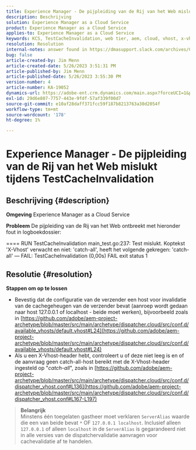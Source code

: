 ```yaml
---
title: Experience Manager - De pijpleiding van de Rij van het Web mislukt tijdens TestCacheInvalidation
description: Beschrijving
solution: Experience Manager as a Cloud Service
product: Experience Manager as a Cloud Service
applies-to: Experience Manager as a Cloud Service
keywords: KCS, TestCacheInvalidation, web tier, aem, cloud, vhost, x-vhost, problemen oplossen, Experience Manager, mislukte uitvoering van pijpleidingen, mislukt
resolution: Resolution
internal-notes: answer found in https://dmasupport.slack.com/archives/C013SBSHPKK/p1645102872540889?thread_ts=1645102277.855389&cid=C013SBSHPKK
bug: false
article-created-by: Jim Menn
article-created-date: 5/26/2023 3:51:31 PM
article-published-by: Jim Menn
article-published-date: 5/26/2023 3:55:30 PM
version-number: 4
article-number: KA-19052
dynamics-url: https://adobe-ent.crm.dynamics.com/main.aspx?forceUCI=1&pagetype=entityrecord&etn=knowledgearticle&id=7a6df82b-ddfb-ed11-8849-6045bd006e5a
exl-id: 29d6e807-7757-443e-9fdf-57af339f00d7
source-git-commit: e10af28daff371fcc59f187b8213763a30d2054f
workflow-type: tm+mt
source-wordcount: '178'
ht-degree: 1%

---
```


# Experience Manager - De pijpleiding van de Rij van het Web mislukt tijdens TestCacheInvalidation

## Beschrijving {#description}


<b>Omgeving</b>
Experience Manager as a Cloud Service

<b>Probleem</b>
De pijpleiding van de Rij van het Web ontbreekt met hieronder fout in logboekdossier:

==== RUN TestCacheInvalidation main_test.go:237: Test mislukt. Koptekst &#39;X-Vhost&#39; verwacht en niet: &#39;catch-all&#39;, heeft het volgende gekregen: &#39;catch-all&#39; — FAIL: TestCacheInvalidation (0,00s) FAIL exit status 1


## Resolutie {#resolution}

<b>Stappen om op te lossen</b>

- Bevestig dat de configuratie van de verzender een host voor invalidatie van de cachegeheugen van de verzender bevat (aanroep wordt gedaan naar host 127.0.0.1 of localhost - beide moet werken), bijvoorbeeld zoals in [https://github.com/adobe/aem-project-archetype/blob/master/src/main/archetype/dispatcher.cloud/src/conf.d/available_vhosts/default.vhost#L24](https://github.com/adobe/aem-project-archetype/blob/master/src/main/archetype/dispatcher.cloud/src/conf.d/available_vhosts/default.vhost#L24)
- Als u een X-Vhost-header hebt, controleert u of deze niet leeg is en of de aanvraag geen catch-all-host bereikt met de X-Vhost-header ingesteld op &quot;*catch-all*&quot;, zoals in [https://github.com/adobe/aem-project-archetype/blob/master/src/main/archetype/dispatcher.cloud/src/conf.d/dispatcher_vhost.conf#L136](https://github.com/adobe/aem-project-archetype/blob/master/src/main/archetype/dispatcher.cloud/src/conf.d/dispatcher_vhost.conf#L167-L197)

> **Belangrijk**\
> Minstens één toegelaten gastheer moet verklaren `ServerAlias` waarde die een van beide bevat `*` OF `127.0.0.1 localhost`. Inclusief alleen `127.0.0.1` of alleen `localhost` in de `ServerAlias` is gegarandeerd niet in alle versies van de dispatchervalidatie aanvragen voor cachevalidatie af te handelen.
